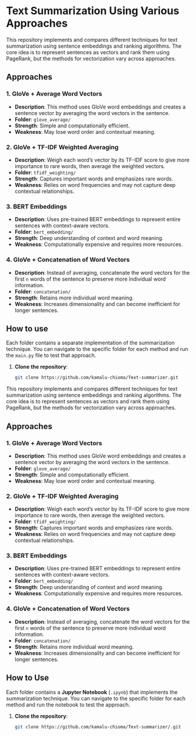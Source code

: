 # Text Summarization Using Various Approaches

This repository implements and compares different techniques for text summarization using sentence embeddings and ranking algorithms. The core idea is to represent sentences as vectors and rank them using PageRank, but the methods for vectorization vary across approaches.

## Approaches

### 1. GloVe + Average Word Vectors
- **Description**: This method uses GloVe word embeddings and creates a sentence vector by averaging the word vectors in the sentence.
- **Folder**: `glove_average/`
- **Strength**: Simple and computationally efficient.
- **Weakness**: May lose word order and contextual meaning.

### 2. GloVe + TF-IDF Weighted Averaging
- **Description**: Weigh each word’s vector by its TF-IDF score to give more importance to rare words, then average the weighted vectors.
- **Folder**: `tfidf_weighting/`
- **Strength**: Captures important words and emphasizes rare words.
- **Weakness**: Relies on word frequencies and may not capture deep contextual relationships.

### 3. BERT Embeddings
- **Description**: Uses pre-trained BERT embeddings to represent entire sentences with context-aware vectors.
- **Folder**: `bert_embedding/`
- **Strength**: Deep understanding of context and word meaning.
- **Weakness**: Computationally expensive and requires more resources.

### 4. GloVe + Concatenation of Word Vectors
- **Description**: Instead of averaging, concatenate the word vectors for the first `n` words of the sentence to preserve more individual word information.
- **Folder**: `concatenation/`
- **Strength**: Retains more individual word meaning.
- **Weakness**: Increases dimensionality and can become inefficient for longer sentences.

## How to use

Each folder contains a separate implementation of the summarization technique. You can navigate to the specific folder for each method and run the `main.py` file to test that approach.

1. **Clone the repository**:
   ```bash
   git clone https://github.com/kamalu-chioma/Text-summarizer.git

This repository implements and compares different techniques for text summarization using sentence embeddings and ranking algorithms. The core idea is to represent sentences as vectors and rank them using PageRank, but the methods for vectorization vary across approaches.

## Approaches

### 1. GloVe + Average Word Vectors
- **Description**: This method uses GloVe word embeddings and creates a sentence vector by averaging the word vectors in the sentence.
- **Folder**: `glove_average/`
- **Strength**: Simple and computationally efficient.
- **Weakness**: May lose word order and contextual meaning.

### 2. GloVe + TF-IDF Weighted Averaging
- **Description**: Weigh each word’s vector by its TF-IDF score to give more importance to rare words, then average the weighted vectors.
- **Folder**: `tfidf_weighting/`
- **Strength**: Captures important words and emphasizes rare words.
- **Weakness**: Relies on word frequencies and may not capture deep contextual relationships.

### 3. BERT Embeddings
- **Description**: Uses pre-trained BERT embeddings to represent entire sentences with context-aware vectors.
- **Folder**: `bert_embedding/`
- **Strength**: Deep understanding of context and word meaning.
- **Weakness**: Computationally expensive and requires more resources.

### 4. GloVe + Concatenation of Word Vectors
- **Description**: Instead of averaging, concatenate the word vectors for the first `n` words of the sentence to preserve more individual word information.
- **Folder**: `concatenation/`
- **Strength**: Retains more individual word meaning.
- **Weakness**: Increases dimensionality and can become inefficient for longer sentences.

## How to Use

Each folder contains a **Jupyter Notebook** (`.ipynb`) that implements the summarization technique. You can navigate to the specific folder for each method and run the notebook to test the approach.

1. **Clone the repository**:
   ```bash
   git clone https://github.com/kamalu-chioma/Text-summarizer/.git
